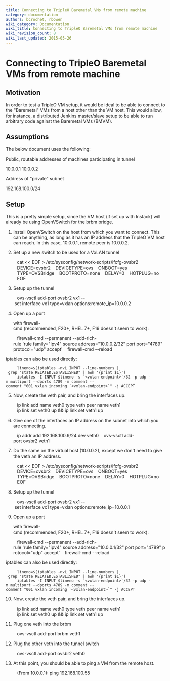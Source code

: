 ```yaml
---
title: Connecting to TripleO Baremetal VMs from remote machine
category: documentation
authors: bcrochet, rbowen
wiki_category: Documentation
wiki_title: Connecting to TripleO Baremetal VMs from remote machine
wiki_revision_count: 8
wiki_last_updated: 2015-05-26
---
```


# Connecting to TripleO Baremetal VMs from remote machine

## Motivation

In order to test a TripleO VM setup, it would be ideal to be able to connect to the "Baremetal" VMs from a host other than the VM host. This would allow, for instance, a distributed Jenkins master/slave setup to be able to run arbitrary code against the Baremetal VMs (BMVM).

## Assumptions

The below document uses the following:

Public, routable addresses of machines participating in tunnel

10.0.0.1 10.0.0.2

Address of "private" subnet

192.168.100.0/24

## Setup

This is a pretty simple setup, since the VM host (if set up with Instack) will already be using OpenVSwitch for the brbm bridge.

1. Install OpenVSwitch on the host from which you want to connect. This can be anything, as long as it has an IP address that the TripleO VM host can reach. In this case, 10.0.0.1, remote peer is 10.0.0.2.

2. Set up a new switch to be used for a VxLAN tunnel

         cat << EOF > /etc/sysconfig/network-scripts/ifcfg-ovsbr2
         DEVICE=ovsbr2
         DEVICETYPE=ovs
         ONBOOT=yes
         TYPE=OVSBridge
         BOOTPROTO=none
         DELAY=0
         HOTPLUG=no
         EOF

3. Setup up the tunnel

         ovs-vsctl add-port ovsbr2 vx1 -- set interface vx1 type=vxlan options:remote_ip=10.0.0.2

4. Open up a port

      with firewall-cmd (recommended, F20+, RHEL 7+, F19 doesn't seem to work):

         firewall-cmd --permanent --add-rich-rule 'rule family="ipv4" source address="10.0.0.2/32" port port="4789" protocol="udp" accept'
         firewall-cmd --reload

iptables can also be used directly:

         lineno=$(iptables -nvL INPUT --line-numbers | grep "state RELATED,ESTABLISHED" | awk '{print $1}')
         iptables -I INPUT $lineno -s `<vxlan-endpoint>`/32 -p udp -m multiport --dports 4789 -m comment --comment "001 vxlan incoming `<vxlan-endpoint>`" -j ACCEPT

5. Now, create the veth pair, and bring the interfaces up.

         ip link add name veth0 type veth peer name veth1
         ip link set veth0 up && ip link set veth1 up

6. Give one of the interfaces an IP address on the subnet into which you are connecting.

         ip addr add 192.168.100.9/24 dev veth0
         ovs-vsctl add-port ovsbr2 veth1

7. Do the same on the virtual host (10.0.0.2), except we don't need to give the veth an IP address.

         cat << EOF > /etc/sysconfig/network-scripts/ifcfg-ovsbr2
         DEVICE=ovsbr2
         DEVICETYPE=ovs
         ONBOOT=yes
         TYPE=OVSBridge
         BOOTPROTO=none
         DELAY=0
         HOTPLUG=no
         EOF

8. Setup up the tunnel

         ovs-vsctl add-port ovsbr2 vx1 -- set interface vx1 type=vxlan options:remote_ip=10.0.0.1

9. Open up a port

      with firewall-cmd (recommended, F20+, RHEL 7+, F19 doesn't seem to work):

         firewall-cmd --permanent --add-rich-rule 'rule family="ipv4" source address="10.0.0.1/32" port port="4789" protocol="udp" accept'
         firewall-cmd --reload

iptables can also be used directly:

         lineno=$(iptables -nvL INPUT --line-numbers | grep "state RELATED,ESTABLISHED" | awk '{print $1}')
         iptables -I INPUT $lineno -s `<vxlan-endpoint>`/32 -p udp -m multiport --dports 4789 -m comment --comment "001 vxlan incoming `<vxlan-endpoint>`" -j ACCEPT

10. Now, create the veth pair, and bring the interfaces up.

         ip link add name veth0 type veth peer name veth1
         ip link set veth0 up && ip link set veth1 up

11. Plug one veth into the brbm

         ovs-vsctl add-port brbm veth1

12. Plug the other veth into the tunnel switch

         ovs-vsctl add-port ovsbr2 veth0

13. At this point, you should be able to ping a VM from the remote host.

         (From 10.0.0.1): ping 192.168.100.55
